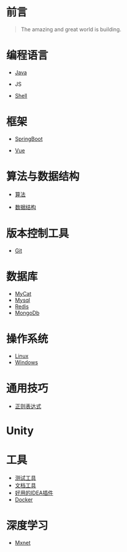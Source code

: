 # 前言

> The amazing and great world is building.

# 编程语言

* [Java](/programming-language/Java.md)

* JS

* [Shell](/programming-language/Shell.md)

# 框架

* [SpringBoot](/frame/SpringBoot.md)

* [Vue](/frame/Vue.md)

# 算法与数据结构

* [算法](/algorithm/)

* [数据结构](/data-structure/)

# 版本控制工具

* [Git](/git/)

# 数据库

* [MyCat](/database/MyCat.md)
* [Mysql](/database/Mysql.md)
* [Redis](/database/Redis.md)
* [MongoDb](/database/MongoDb.md)

# 操作系统

* [Linux](/operating-system/Linux.md)
* [Windows](/operating-system/Windows.md)

# 通用技巧

* [正则表达式](/Regular.md)

# Unity

# 工具

* [测试工具](/tool/TestTools.md)
* [文档工具](/tool/DocumentTools.md)
* [好用的IDEA插件](/tool/好用的IDEA插件.md)
* [Docker](/tool/Docker.md)


# 深度学习

* [Mxnet](/deep-learning/Mxnet.md)

